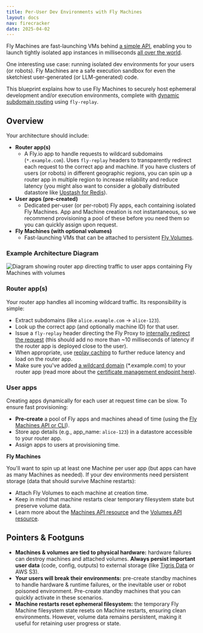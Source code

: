 ```yaml
---
title: Per-User Dev Environments with Fly Machines
layout: docs
nav: firecracker
date: 2025-04-02
---
```


Fly Machines are fast-launching VMs behind [a simple API](https://fly.io/docs/machines/api), enabling you to launch tightly isolated app instances in milliseconds [all over the world](https://fly.io/docs/reference/regions/).

One interesting use case: running isolated dev environments for your users (or robots). Fly Machines are a safe execution sandbox for even the sketchiest user-generated (or LLM-generated) code.

This blueprint explains how to use Fly Machines to securely host ephemeral development and/or execution environments, complete with [dynamic subdomain routing](https://fly.io/docs/networking/dynamic-request-routing) using `fly-replay`.

## Overview

Your architecture should include:

- **Router app(s)**
    - A Fly.io app to handle requests to wildcard subdomains (`*.example.com`). Uses `fly-replay` headers to transparently redirect each request to the correct app and machine. If you have clusters of users (or robots) in different geographic regions, you can spin up a router app in multiple region to increase reliability and reduce latency (you might also want to consider a globally distributed datastore like [Upstash for Redis](https://fly.io/docs/upstash/redis/#what-you-should-know)). 
- **User apps (pre-created)**
    - Dedicated per-user (or per-robot) Fly apps, each containing isolated Fly Machines. App and Machine creation is not instantaneous, so we recommend provisioning a pool of these before you need them so you can quickly assign upon request.
- **Fly Machines (with optional volumes)**
    -  Fast-launching VMs that can be attached to persistent [Fly Volumes](https://fly.io/docs/volumes).

### Example Architecture Diagram

<img src="/static/images/docs-sandbox-architecture.webp" alt="Diagram showing router app directing traffic to user apps containing Fly Machines with volumes">

### Router app(s)

Your router app handles all incoming wildcard traffic. Its responsibility is simple:

- Extract subdomains (like `alice.example.com` → `alice-123`).
- Look up the correct app (and optionally machine ID) for that user.
- Issue a `fly-replay` header directing the Fly Proxy to [internally redirect the request](https://fly.io/docs/networking/dynamic-request-routing) (this should add no more than ~10 milliseconds of latency if the router app is deployed close to the user).
- When appropriate, use [replay caching](https://fly.io/docs/networking/dynamic-request-routing/#replay-caching) to further reduce latency and load on the router app.
- Make sure you've added [a wildcard domain](https://fly.io/docs/networking/custom-domain/#get-certified) (*.example.com) to your router app (read more about the [certificate management endpoint here](https://fly.io/docs/networking/custom-domain-api/)).

### User apps

Creating apps dynamically for each user at request time can be slow. To ensure fast provisioning:

- **Pre-create** a pool of Fly apps and machines ahead of time (using the [Fly Machines API or CLI](https://fly.io/docs/apps/overview/)).
- Store app details (e.g., app_name: `alice-123`) in a datastore accessible to your router app.
- Assign apps to users at provisioning time.

**Fly Machines**

You'll want to spin up at least one Machine per user app (but apps can have as many Machines as needed). If your dev environments need persistent storage (data that should survive Machine restarts):

- Attach Fly Volumes to each machine at creation time.
- Keep in mind that machine restarts clear temporary filesystem state but preserve volume data.
- Learn more about the [Machines API resource](https://fly.io/docs/machines/api/machines-resource/) and the [Volumes API resource](https://fly.io/docs/machines/api/volumes-resource/). 

## Pointers & Footguns

- **Machines & volumes are tied to physical hardware:** hardware failures can destroy machines and attached volumes. **Always persist important user data** (code, config, outputs) to external storage (like [Tigris Data](https://fly.io/docs/tigris/#main-content-start) or AWS S3).
- **Your users will break their environments:** pre-create standby machines to handle hardware & runtime failures, or the inevitable user or robot poisoned environment. Pre-create standby machines that you can quickly activate in these scenarios.
- **Machine restarts reset ephemeral filesystem:** the temporary Fly Machine filesystem state resets on Machine restarts, ensuring clean environments. However, volume data remains persistent, making it useful for retaining user progress or state.
